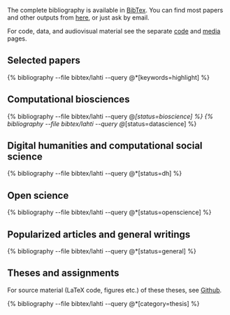 The complete bibliography is available in [BibTex](https://github.com/openresearchlabs/openresearchlabs.github.io/blob/build/publications/bibtex/lahti.bib). You can find most papers and other outputs from [here](https://github.com/openresearchlabs/openresearchlabs.github.io/tree/master/publications), or just ask by email.

For code, data, and audiovisual material see the separate [code](../code/) and [media](../media/) pages.


<!-- This is for altmetrics padges from http://www.altmetric.com/-->

<script type='text/javascript' src='https://d1bxh8uas1mnw7.cloudfront.net/assets/embed.js'></script>


## Selected papers

{% bibliography --file bibtex/lahti --query @*[keywords=highlight] %}


## Computational biosciences

{% bibliography --file bibtex/lahti --query @*[status=bioscience] %}
{% bibliography --file bibtex/lahti --query @*[status=datascience] %}


## Digital humanities and computational social science

{% bibliography --file bibtex/lahti  --query @*[status=dh] %}


## Open science

{% bibliography --file bibtex/lahti  --query @*[status=openscience] %}


## Popularized articles and general writings

{% bibliography --file bibtex/lahti  --query @*[status=general] %}


## Theses and assignments

For source material (LaTeX code, figures etc.) of these theses, see [Github](https://github.com/antagomir/thesis).

{% bibliography --file bibtex/lahti  --query @*[category=thesis] %}



<!--The material is presented to ensure timely dissemination of scholarly and technical work. While I aim to grant CC or other open source/copyleft licenses for the content wherever possible, kindly note that copyright in the external links and all rights therein are retained by authors or by other copyright holders.-->

